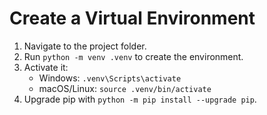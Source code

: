 # Create a Virtual Environment

1. Navigate to the project folder.
2. Run `python -m venv .venv` to create the environment.
3. Activate it:
   - Windows: `.venv\Scripts\activate`
   - macOS/Linux: `source .venv/bin/activate`
4. Upgrade pip with `python -m pip install --upgrade pip`.
